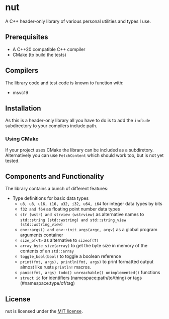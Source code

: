 # nut

A C++ header-only library of various personal utilities and types I use.

## Prerequisites
- A C++20 compatible C++ compiler
- CMake (to build the tests)

## Compilers
The library code and test code is known to function with:
- msvc19

## Installation
As this is a header-only library all you have to do is to add the `include` subdirectory to your compilers include path.

### Using CMake
If your project uses CMake the library can be included as a subdiretory.
Alternatively you can use `FetchContent` which should work too, but is not yet tested.

## Components and Functionality
The library contains a bunch of different features:
- Type definitions for basic data types
  - `u8, u8, u16, i16, u32, i32, u64, i64` for integer data types by bits
  - `f32 and f64` as floating point number data types
  - `str (wstr) and strview (wstrview)` as alternative names to `std::string (std::wstring) and std::string_view (std::wstring_view)`
  - `env::args() and env::init_args(argc, argv)` as a global program arguments container
  - `size_of<T>` as alternative to `sizeof(T)`
  - `array_byte_size(array)` to get the byte size in memory of the contents of an `std::array`
  - `toggle_bool(bool)` to toggle a boolean reference
  - `print(fmt, args), println(fmt, args)` to print formatted output almost like rusts `println!` macros.
  - `panic(fmt, args) todo() unreachable() unimplemented()` functions
  - `struct id` for identifiers (namespace:path/to/thing) or tags (#namespace:type/of/tag)

## License
nut is licensed under the [MIT license](LICENSE).